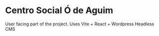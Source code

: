 # Centro Social Ó de Aguim

User facing part of the project. Uses Vite + React + Wordpress Headless CMS